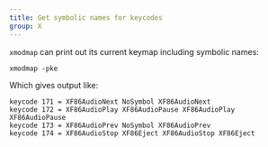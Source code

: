 ```yaml
---
title: Get symbolic names for keycodes
group: X
---
```


`xmodmap` can print out its current keymap including symbolic names:

```shell
xmodmap -pke
```

Which gives output like:

```text
keycode 171 = XF86AudioNext NoSymbol XF86AudioNext
keycode 172 = XF86AudioPlay XF86AudioPause XF86AudioPlay XF86AudioPause
keycode 173 = XF86AudioPrev NoSymbol XF86AudioPrev
keycode 174 = XF86AudioStop XF86Eject XF86AudioStop XF86Eject
```
